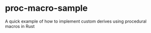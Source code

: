 # proc-macro-sample
A quick example of how to implement custom derives using procedural macros in Rust
